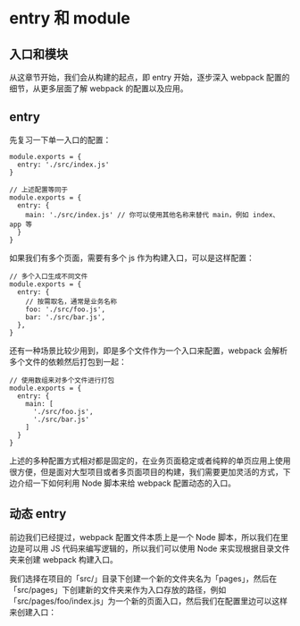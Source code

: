 # entry 和 module

## 入口和模块

从这章节开始，我们会从构建的起点，即 entry 开始，逐步深入 webpack 配置的细节，从更多层面了解 webpack 的配置以及应用。

## entry

先复习一下单一入口的配置：
```
module.exports = {
  entry: './src/index.js' 
}

// 上述配置等同于
module.exports = {
  entry: {
    main: './src/index.js' // 你可以使用其他名称来替代 main，例如 index、app 等
  }
}
```

如果我们有多个页面，需要有多个 js 作为构建入口，可以是这样配置：
```
// 多个入口生成不同文件
module.exports = {
  entry: {
    // 按需取名，通常是业务名称
    foo: './src/foo.js',
    bar: './src/bar.js',
  },
}
```

还有一种场景比较少用到，即是多个文件作为一个入口来配置，webpack 会解析多个文件的依赖然后打包到一起：
```
// 使用数组来对多个文件进行打包
module.exports = {
  entry: {
    main: [
      './src/foo.js',
      './src/bar.js'
    ]
  }
}
```

上述的多种配置方式相对都是固定的，在业务页面稳定或者纯粹的单页应用上使用很方便，但是面对大型项目或者多页面项目的构建，我们需要更加灵活的方式，下边介绍一下如何利用 Node 脚本来给 webpack 配置动态的入口。

## 动态 entry

前边我们已经提过，webpack 配置文件本质上是一个 Node 脚本，所以我们在里边是可以用 JS 代码来编写逻辑的，所以我们可以使用 Node 来实现根据目录文件夹来创建 webpack 构建入口。

我们选择在项目的「src/」目录下创建一个新的文件夹名为「pages」，然后在「src/pages」下创建新的文件夹来作为入口存放的路径，例如「src/pages/foo/index.js」为一个新的页面入口，然后我们在配置里边可以这样来创建入口：